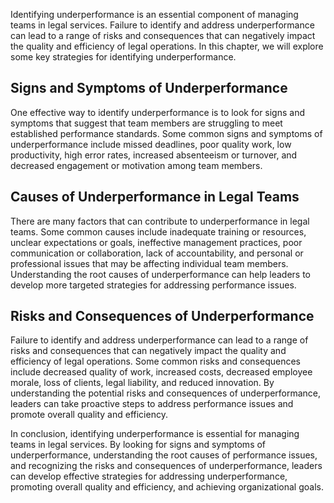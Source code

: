 
Identifying underperformance is an essential component of managing teams in legal services. Failure to identify and address underperformance can lead to a range of risks and consequences that can negatively impact the quality and efficiency of legal operations. In this chapter, we will explore some key strategies for identifying underperformance.

Signs and Symptoms of Underperformance
--------------------------------------

One effective way to identify underperformance is to look for signs and symptoms that suggest that team members are struggling to meet established performance standards. Some common signs and symptoms of underperformance include missed deadlines, poor quality work, low productivity, high error rates, increased absenteeism or turnover, and decreased engagement or motivation among team members.

Causes of Underperformance in Legal Teams
-----------------------------------------

There are many factors that can contribute to underperformance in legal teams. Some common causes include inadequate training or resources, unclear expectations or goals, ineffective management practices, poor communication or collaboration, lack of accountability, and personal or professional issues that may be affecting individual team members. Understanding the root causes of underperformance can help leaders to develop more targeted strategies for addressing performance issues.

Risks and Consequences of Underperformance
------------------------------------------

Failure to identify and address underperformance can lead to a range of risks and consequences that can negatively impact the quality and efficiency of legal operations. Some common risks and consequences include decreased quality of work, increased costs, decreased employee morale, loss of clients, legal liability, and reduced innovation. By understanding the potential risks and consequences of underperformance, leaders can take proactive steps to address performance issues and promote overall quality and efficiency.

In conclusion, identifying underperformance is essential for managing teams in legal services. By looking for signs and symptoms of underperformance, understanding the root causes of performance issues, and recognizing the risks and consequences of underperformance, leaders can develop effective strategies for addressing underperformance, promoting overall quality and efficiency, and achieving organizational goals.
